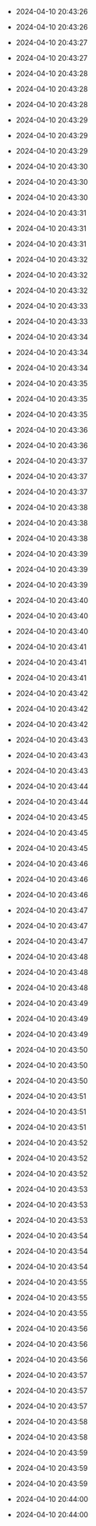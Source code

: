 
- 2024-04-10 20:43:26

- 2024-04-10 20:43:26

- 2024-04-10 20:43:27

- 2024-04-10 20:43:27

- 2024-04-10 20:43:28

- 2024-04-10 20:43:28

- 2024-04-10 20:43:28

- 2024-04-10 20:43:29

- 2024-04-10 20:43:29

- 2024-04-10 20:43:29

- 2024-04-10 20:43:30

- 2024-04-10 20:43:30

- 2024-04-10 20:43:30

- 2024-04-10 20:43:31

- 2024-04-10 20:43:31

- 2024-04-10 20:43:31

- 2024-04-10 20:43:32

- 2024-04-10 20:43:32

- 2024-04-10 20:43:32

- 2024-04-10 20:43:33

- 2024-04-10 20:43:33

- 2024-04-10 20:43:34

- 2024-04-10 20:43:34

- 2024-04-10 20:43:34

- 2024-04-10 20:43:35

- 2024-04-10 20:43:35

- 2024-04-10 20:43:35

- 2024-04-10 20:43:36

- 2024-04-10 20:43:36

- 2024-04-10 20:43:37

- 2024-04-10 20:43:37

- 2024-04-10 20:43:37

- 2024-04-10 20:43:38

- 2024-04-10 20:43:38

- 2024-04-10 20:43:38

- 2024-04-10 20:43:39

- 2024-04-10 20:43:39

- 2024-04-10 20:43:39

- 2024-04-10 20:43:40

- 2024-04-10 20:43:40

- 2024-04-10 20:43:40

- 2024-04-10 20:43:41

- 2024-04-10 20:43:41

- 2024-04-10 20:43:41

- 2024-04-10 20:43:42

- 2024-04-10 20:43:42

- 2024-04-10 20:43:42

- 2024-04-10 20:43:43

- 2024-04-10 20:43:43

- 2024-04-10 20:43:43

- 2024-04-10 20:43:44

- 2024-04-10 20:43:44

- 2024-04-10 20:43:45

- 2024-04-10 20:43:45

- 2024-04-10 20:43:45

- 2024-04-10 20:43:46

- 2024-04-10 20:43:46

- 2024-04-10 20:43:46

- 2024-04-10 20:43:47

- 2024-04-10 20:43:47

- 2024-04-10 20:43:47

- 2024-04-10 20:43:48

- 2024-04-10 20:43:48

- 2024-04-10 20:43:48

- 2024-04-10 20:43:49

- 2024-04-10 20:43:49

- 2024-04-10 20:43:49

- 2024-04-10 20:43:50

- 2024-04-10 20:43:50

- 2024-04-10 20:43:50

- 2024-04-10 20:43:51

- 2024-04-10 20:43:51

- 2024-04-10 20:43:51

- 2024-04-10 20:43:52

- 2024-04-10 20:43:52

- 2024-04-10 20:43:52

- 2024-04-10 20:43:53

- 2024-04-10 20:43:53

- 2024-04-10 20:43:53

- 2024-04-10 20:43:54

- 2024-04-10 20:43:54

- 2024-04-10 20:43:54

- 2024-04-10 20:43:55

- 2024-04-10 20:43:55

- 2024-04-10 20:43:55

- 2024-04-10 20:43:56

- 2024-04-10 20:43:56

- 2024-04-10 20:43:56

- 2024-04-10 20:43:57

- 2024-04-10 20:43:57

- 2024-04-10 20:43:57

- 2024-04-10 20:43:58

- 2024-04-10 20:43:58

- 2024-04-10 20:43:59

- 2024-04-10 20:43:59

- 2024-04-10 20:43:59

- 2024-04-10 20:44:00

- 2024-04-10 20:44:00
